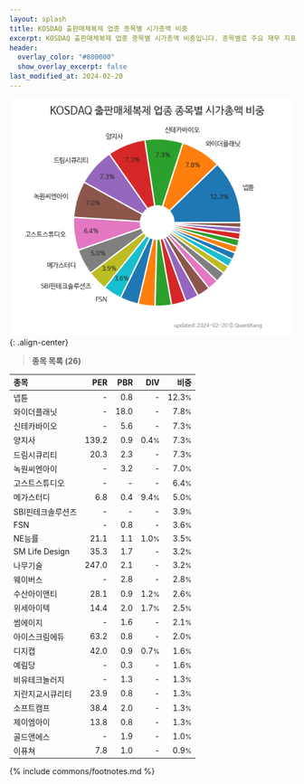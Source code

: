 ```yaml
---
layout: splash
title: KOSDAQ 출판매체복제 업종 종목별 시가총액 비중
excerpt: KOSDAQ 출판매체복제 업종 종목별 시가총액 비중입니다. 종목별로 주요 재무 지표를 함께 표시합니다.
header:
  overlay_color: "#800000"
  show_overlay_excerpt: false
last_modified_at: 2024-02-20
---
```



![KOSDAQ 출판매체복제 업종 종목별 시가총액 비중](/stats/sector/images/kosdaq_업종_출판매체복제_종목.png){: .align-center}


> **종목 목록 (26)**<a id="list"></a>

| **종목** | **PER** | **PBR** | **DIV** | **비중** |
| :------- | ------: | ------: | ------: | -------: |
| 넵튠 | - | 0.8 | - | 12.3<small>%</small> |
| 와이더플래닛 | - | 18.0 | - | 7.8<small>%</small> |
| 신테카바이오 | - | 5.6 | - | 7.3<small>%</small> |
| 양지사 | 139.2 | 0.9 | 0.4<small>%</small> | 7.3<small>%</small> |
| 드림시큐리티 | 20.3 | 2.3 | - | 7.3<small>%</small> |
| 녹원씨엔아이 | - | 3.2 | - | 7.0<small>%</small> |
| 고스트스튜디오 | - | - | - | 6.4<small>%</small> |
| 메가스터디 | 6.8 | 0.4 | 9.4<small>%</small> | 5.0<small>%</small> |
| SBI핀테크솔루션즈 | - | - | - | 3.9<small>%</small> |
| FSN | - | 0.8 | - | 3.6<small>%</small> |
| NE능률 | 21.1 | 1.1 | 1.0<small>%</small> | 3.5<small>%</small> |
| SM Life Design | 35.3 | 1.7 | - | 3.2<small>%</small> |
| 나무기술 | 247.0 | 2.1 | - | 3.2<small>%</small> |
| 웨이버스 | - | 2.8 | - | 2.8<small>%</small> |
| 수산아이앤티 | 28.1 | 0.9 | 1.2<small>%</small> | 2.6<small>%</small> |
| 위세아이텍 | 14.4 | 2.0 | 1.7<small>%</small> | 2.5<small>%</small> |
| 썸에이지 | - | 1.6 | - | 2.1<small>%</small> |
| 아이스크림에듀 | 63.2 | 0.8 | - | 2.0<small>%</small> |
| 디지캡 | 42.0 | 0.9 | 0.7<small>%</small> | 1.6<small>%</small> |
| 예림당 | - | 0.3 | - | 1.6<small>%</small> |
| 비유테크놀러지 | - | 1.3 | - | 1.3<small>%</small> |
| 지란지교시큐리티 | 23.9 | 0.8 | - | 1.3<small>%</small> |
| 소프트캠프 | 38.4 | 2.0 | - | 1.3<small>%</small> |
| 제이엠아이 | 13.8 | 0.8 | - | 1.3<small>%</small> |
| 골드앤에스 | - | 1.9 | - | 1.0<small>%</small> |
| 이퓨쳐 | 7.8 | 1.0 | - | 0.9<small>%</small> |

{% include commons/footnotes.md %}